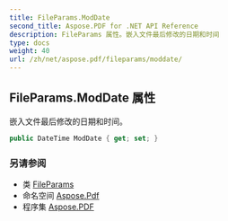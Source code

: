 ```yaml
---
title: FileParams.ModDate
second_title: Aspose.PDF for .NET API Reference
description: FileParams 属性。嵌入文件最后修改的日期和时间
type: docs
weight: 40
url: /zh/net/aspose.pdf/fileparams/moddate/
---
```

## FileParams.ModDate 属性

嵌入文件最后修改的日期和时间。

```csharp
public DateTime ModDate { get; set; }
```

### 另请参阅

* 类 [FileParams](../)
* 命名空间 [Aspose.Pdf](../../../aspose.pdf/)
* 程序集 [Aspose.PDF](../../../)